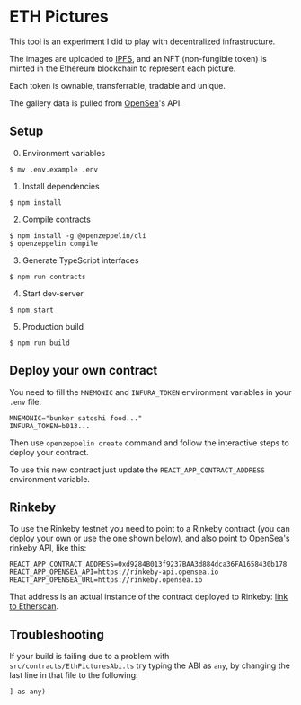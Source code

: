 # ETH Pictures

This tool is an experiment I did to play with decentralized infrastructure.

The images are uploaded to [IPFS](https://ipfs.io), and an NFT (non-fungible token) is minted in the Ethereum blockchain to represent each picture.

Each token is ownable, transferrable, tradable and unique.

The gallery data is pulled from [OpenSea](https://opensea.io)'s API.

## Setup

0. Environment variables

```
$ mv .env.example .env
```

1. Install dependencies

```
$ npm install
```

2. Compile contracts

```
$ npm install -g @openzeppelin/cli
$ openzeppelin compile
```

3. Generate TypeScript interfaces

```
$ npm run contracts
```

4. Start dev-server

```
$ npm start
```

5. Production build

```
$ npm run build
```

## Deploy your own contract

You need to fill the `MNEMONIC` and `INFURA_TOKEN` environment variables in your `.env` file:

```
MNEMONIC="bunker satoshi food..."
INFURA_TOKEN=b013...
```

Then use `openzeppelin create` command and follow the interactive steps to deploy your contract.

To use this new contract just update the `REACT_APP_CONTRACT_ADDRESS` environment variable.

## Rinkeby

To use the Rinkeby testnet you need to point to a Rinkeby contract (you can deploy your own or use the one shown below), and also point to OpenSea's rinkeby API, like this:

```
REACT_APP_CONTRACT_ADDRESS=0xd9284B013f9237BAA3d884dca36FA1658430b178
REACT_APP_OPENSEA_API=https://rinkeby-api.opensea.io
REACT_APP_OPENSEA_URL=https://rinkeby.opensea.io
```

That address is an actual instance of the contract deployed to Rinkeby: [link to Etherscan](https://rinkeby.etherscan.io/address/0xd9284b013f9237baa3d884dca36fa1658430b178).

## Troubleshooting

If your build is failing due to a problem with `src/contracts/EthPicturesAbi.ts` try typing the ABI as `any`, by changing the last line in that file to the following:

```tsx
] as any)
```

